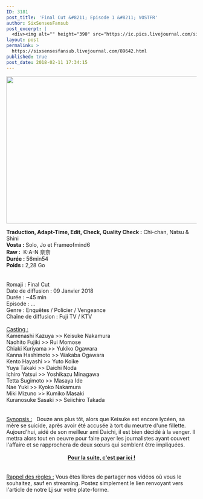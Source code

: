 ```yaml
---
ID: 3181
post_title: 'Final Cut &#8211; Episode 1 &#8211; VOSTFR'
author: SixSensesFansub
post_excerpt: |
  <div><img alt="" height="390" src="https://ic.pics.livejournal.com/sixsensesfansub/28580493/91460/91460_600.jpg" width="600"></div><p></p><p></p><b>Traduction, Adapt-Time, Edit, Check, Quality Check :</b> Chi-chan, Natsu &amp; Shini<br><b>Vosta :</b> Solo, Jo et Frameofmind6<br><b>Raw :</b> &nbsp;K-A-N &#22856;&#22856;<br><b>Dur&eacute;e :</b> 56min54<br><b>Poids :</b> 2,28 Go<br><br><br>Romaji : Final Cut<br>Date de diffusion : 09 Janvier 2018<br>Dur&eacute;e : ~45 min<br>Episode : ...<br>Genre : Enqu&ecirc;tes / Policier / Vengeance<br>Cha&icirc;ne de diffusion : Fuji TV / KTV<br><br><u>Casting :</u><br>Kamenashi Kazuya &gt;&gt; Keisuke Nakamura<br>Naohito Fujiki &gt;&gt; Rui Momose<br>Chiaki Kuriyama &gt;&gt; Yukiko Ogawara<br>Kanna Hashimoto &gt;&gt; Wakaba Ogawara<br>Kento Hayashi &gt;&gt; Yuto Koike<br>Yuya Takaki &gt;&gt; Daichi Noda<br>Ichiro Yatsui &gt;&gt; Yoshikazu Minagawa<br>Tetta Sugimoto &gt;&gt; Masaya Ide<br>Nae Yuki &gt;&gt; Kyoko Nakamura<br>Miki Mizuno &gt;&gt; Kumiko Masaki<br>Kuranosuke Sasaki &gt;&gt; Seiichiro Takada<br><br><br><u>Synopsis :</u> &nbsp;&nbsp;Douze ans plus t&ocirc;t, alors que Keisuke est encore lyc&eacute;en, sa m&egrave;re se suicide, apr&egrave;s avoir &eacute;t&eacute; accus&eacute;e &agrave; tort du meurtre d'une fillette. Aujourd'hui, aid&eacute; de son meilleur ami Daichi, il est bien d&eacute;cid&eacute; &agrave; la venger. Il mettra alors tout en oeuvre pour faire payer les journalistes ayant couvert l'affaire et se rapprochera de deux s&oelig;urs qui semblent &ecirc;tre impliqu&eacute;es.<br><br><div><a href="http://six-senses.actifforum.com/t7895-final-cut-episode-1-vostfr#68169" rel="nofollow"><b>Pour la suite, c'est par ici !</b></a></div><br><br><u>Rappel des r&egrave;gles :</u> Vous &ecirc;tes libres de partager nos vid&eacute;os o&ugrave; vous le souhaitez, sauf en streaming. Postez simplement le lien renvoyant vers l'article de notre Lj sur votre plate-forme.
layout: post
permalink: >
  https://sixsensesfansub.livejournal.com/89642.html
published: true
post_date: 2018-02-11 17:34:15
---
```

<div style="text-align:center"><img alt="" height="390" src="https://united-subs.dearclouds.com/wp-content/uploads/2018/04/8b7f44e1a069559063f6f0780e78605a.jpg" width="600" /></div><p style="text-align: center;"></p><p style="text-align: center;"></p><b>Traduction, Adapt-Time, Edit, Check, Quality Check :</b> Chi-chan, Natsu &amp; Shini<br /><b>Vosta :</b> Solo, Jo et Frameofmind6<br /><b>Raw :</b> &nbsp;K-A-N 奈奈<br /><b>Dur&eacute;e :</b> 56min54<br /><b>Poids :</b> 2,28 Go<br /><br /><br />Romaji : Final Cut<br />Date de diffusion : 09 Janvier 2018<br />Dur&eacute;e : ~45 min<br />Episode : ...<br />Genre : Enqu&ecirc;tes / Policier / Vengeance<br />Cha&icirc;ne de diffusion : Fuji TV / KTV<br /><br /><u>Casting :</u><br />Kamenashi Kazuya &gt;&gt; Keisuke Nakamura<br />Naohito Fujiki &gt;&gt; Rui Momose<br />Chiaki Kuriyama &gt;&gt; Yukiko Ogawara<br />Kanna Hashimoto &gt;&gt; Wakaba Ogawara<br />Kento Hayashi &gt;&gt; Yuto Koike<br />Yuya Takaki &gt;&gt; Daichi Noda<br />Ichiro Yatsui &gt;&gt; Yoshikazu Minagawa<br />Tetta Sugimoto &gt;&gt; Masaya Ide<br />Nae Yuki &gt;&gt; Kyoko Nakamura<br />Miki Mizuno &gt;&gt; Kumiko Masaki<br />Kuranosuke Sasaki &gt;&gt; Seiichiro Takada<br /><br /><br /><u>Synopsis :</u> &nbsp;&nbsp;Douze ans plus t&ocirc;t, alors que Keisuke est encore lyc&eacute;en, sa m&egrave;re se suicide, apr&egrave;s avoir &eacute;t&eacute; accus&eacute;e &agrave; tort du meurtre d&#39;une fillette. Aujourd&#39;hui, aid&eacute; de son meilleur ami Daichi, il est bien d&eacute;cid&eacute; &agrave; la venger. Il mettra alors tout en oeuvre pour faire payer les journalistes ayant couvert l&#39;affaire et se rapprochera de deux s&oelig;urs qui semblent &ecirc;tre impliqu&eacute;es.<br /><br /><div style="text-align:center"><a href="http://six-senses.actifforum.com/t7895-final-cut-episode-1-vostfr#68169" rel="nofollow"><b>Pour la suite, c&#39;est par ici !</b></a></div><br /><br /><u>Rappel des r&egrave;gles :</u> Vous &ecirc;tes libres de partager nos vid&eacute;os o&ugrave; vous le souhaitez, sauf en streaming. Postez simplement le lien renvoyant vers l&#39;article de notre Lj sur votre plate-forme.